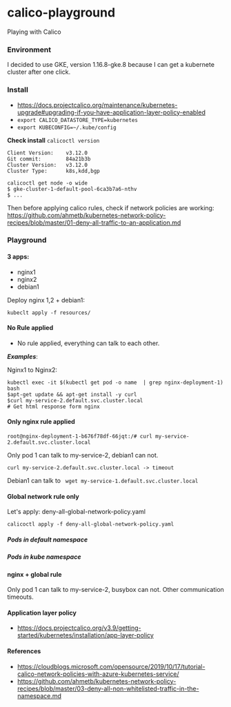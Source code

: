 # calico-playground
Playing with Calico

### Environment

I decided to use GKE, version 1.16.8-gke.8 because I can get a kubernete cluster after one click.

### Install

- https://docs.projectcalico.org/maintenance/kubernetes-upgrade#upgrading-if-you-have-application-layer-policy-enabled
- `export CALICO_DATASTORE_TYPE=kubernetes`
- `export KUBECONFIG=~/.kube/config`

**Check install**
`calicoctl version`

```
Client Version:    v3.12.0
Git commit:        84a21b3b
Cluster Version:   v3.12.0
Cluster Type:      k8s,kdd,bgp
```

```
calicoctl get node -o wide
$ gke-cluster-1-default-pool-6ca3b7a6-nthv
$ ...
```

Then before applying calico rules, check if network policies are working: https://github.com/ahmetb/kubernetes-network-policy-recipes/blob/master/01-deny-all-traffic-to-an-application.md


### Playground

#### 3 apps:

- nginx1 
- nginx2 
- debian1

Deploy nginx 1,2 + debian1:
```
kubeclt apply -f resources/
```


#### No Rule applied

- No rule applied, everything can talk to each other.

**_Examples_**:

Nginx1 to Nginx2:

```
kubectl exec -it $(kubectl get pod -o name  | grep nginx-deployment-1) bash
$apt-get update && apt-get install -y curl
$curl my-service-2.default.svc.cluster.local
# Get html response form nginx
```


#### Only nginx rule applied

```
root@nginx-deployment-1-b676f78df-66jqt:/# curl my-service-2.default.svc.cluster.local
```
Only pod 1 can talk to my-service-2, debian1 can not.

```
curl my-service-2.default.svc.cluster.local -> timeout
```

Debian1 can talk to ` wget my-service-1.default.svc.cluster.local`


#### Global network rule only

Let's apply: deny-all-global-network-policy.yaml

```
calicoctl apply -f deny-all-global-network-policy.yaml
```



##### Pods in default namespace



##### Pods in kube namespace


#### nginx + global rule 


Only pod 1 can talk to my-service-2, busybox can not.
Other communication timeouts.

#### Application layer policy

-  https://docs.projectcalico.org/v3.9/getting-started/kubernetes/installation/app-layer-policy

#### References

- https://cloudblogs.microsoft.com/opensource/2019/10/17/tutorial-calico-network-policies-with-azure-kubernetes-service/
- https://github.com/ahmetb/kubernetes-network-policy-recipes/blob/master/03-deny-all-non-whitelisted-traffic-in-the-namespace.md

